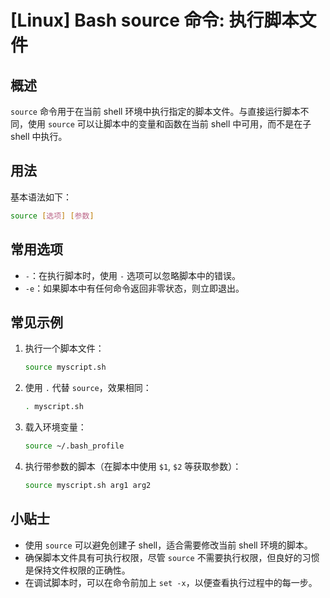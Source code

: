 # [Linux] Bash source 命令: 执行脚本文件

## 概述
`source` 命令用于在当前 shell 环境中执行指定的脚本文件。与直接运行脚本不同，使用 `source` 可以让脚本中的变量和函数在当前 shell 中可用，而不是在子 shell 中执行。

## 用法
基本语法如下：
```bash
source [选项] [参数]
```

## 常用选项
- `-`：在执行脚本时，使用 `-` 选项可以忽略脚本中的错误。
- `-e`：如果脚本中有任何命令返回非零状态，则立即退出。

## 常见示例
1. 执行一个脚本文件：
   ```bash
   source myscript.sh
   ```

2. 使用 `.` 代替 `source`，效果相同：
   ```bash
   . myscript.sh
   ```

3. 载入环境变量：
   ```bash
   source ~/.bash_profile
   ```

4. 执行带参数的脚本（在脚本中使用 `$1`, `$2` 等获取参数）：
   ```bash
   source myscript.sh arg1 arg2
   ```

## 小贴士
- 使用 `source` 可以避免创建子 shell，适合需要修改当前 shell 环境的脚本。
- 确保脚本文件具有可执行权限，尽管 `source` 不需要执行权限，但良好的习惯是保持文件权限的正确性。
- 在调试脚本时，可以在命令前加上 `set -x`，以便查看执行过程中的每一步。